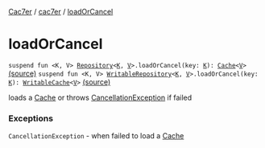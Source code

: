 [Cac7er](../index.md) / [cac7er](index.md) / [loadOrCancel](./load-or-cancel.md)

# loadOrCancel

`suspend fun <K, V> `[`Repository`](-repository/index.md)`<`[`K`](load-or-cancel.md#K)`, `[`V`](load-or-cancel.md#V)`>.loadOrCancel(key: `[`K`](load-or-cancel.md#K)`): `[`Cache`](-cache/index.md)`<`[`V`](load-or-cancel.md#V)`>` [(source)](http://2wiqua.wcaokaze.com/gitbucket/wcaokaze/Cac7er/blob/master/src/main/java/cac7er/safeLoadFunctions.kt#L33)
`suspend fun <K, V> `[`WritableRepository`](-writable-repository/index.md)`<`[`K`](load-or-cancel.md#K)`, `[`V`](load-or-cancel.md#V)`>.loadOrCancel(key: `[`K`](load-or-cancel.md#K)`): `[`WritableCache`](-writable-cache/index.md)`<`[`V`](load-or-cancel.md#V)`>` [(source)](http://2wiqua.wcaokaze.com/gitbucket/wcaokaze/Cac7er/blob/master/src/main/java/cac7er/safeLoadFunctions.kt#L45)

loads a [Cache](-cache/index.md) or throws [CancellationException](https://kotlin.github.io/kotlinx.coroutines/kotlinx-coroutines-core/kotlinx.coroutines/-cancellation-exception/index.html) if failed

### Exceptions

`CancellationException` - when failed to load a [Cache](-cache/index.md)